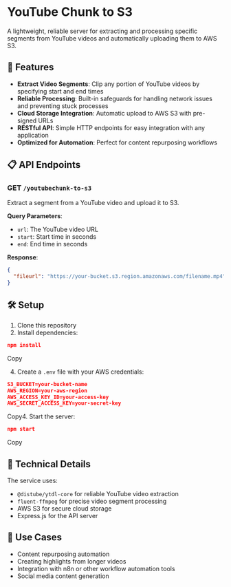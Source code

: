 # YouTube Chunk to S3

A lightweight, reliable server for extracting and processing specific segments from YouTube videos and automatically uploading them to AWS S3.

## 🚀 Features

- **Extract Video Segments**: Clip any portion of YouTube videos by specifying start and end times
- **Reliable Processing**: Built-in safeguards for handling network issues and preventing stuck processes
- **Cloud Storage Integration**: Automatic upload to AWS S3 with pre-signed URLs
- **RESTful API**: Simple HTTP endpoints for easy integration with any application
- **Optimized for Automation**: Perfect for content repurposing workflows

## 📋 API Endpoints

### GET `/youtubechunk-to-s3`

Extract a segment from a YouTube video and upload it to S3.

**Query Parameters**:
- `url`: The YouTube video URL
- `start`: Start time in seconds
- `end`: End time in seconds

**Response**:
```json
{
  "fileurl": "https://your-bucket.s3.region.amazonaws.com/filename.mp4"
}
```
## 🛠️ Setup

1. Clone this repository
2. Install dependencies:
```json
npm install
```
Copy

4. Create a `.env` file with your AWS credentials:
```json
S3_BUCKET=your-bucket-name
AWS_REGION=your-aws-region
AWS_ACCESS_KEY_ID=your-access-key
AWS_SECRET_ACCESS_KEY=your-secret-key
```
Copy4. Start the server:
```json
npm start
```
Copy
## 🔧 Technical Details

The service uses:
- `@distube/ytdl-core` for reliable YouTube video extraction
- `fluent-ffmpeg` for precise video segment processing
- AWS S3 for secure cloud storage
- Express.js for the API server

## 🧰 Use Cases

- Content repurposing automation
- Creating highlights from longer videos
- Integration with n8n or other workflow automation tools
- Social media content generation
